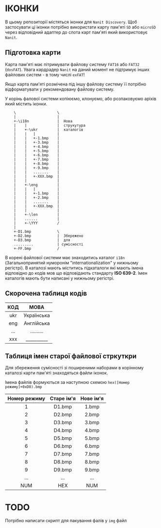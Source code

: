 ІКОНКИ
======

В цьому репозиторії містяться іконки для `Nanit Discovery`.
Щоб застосувати ці іконки потрібно використати карту пам'яті `SD` або `microSD` через відповідний адаптер до слота карт пам'яті який використовує `Nanit`.

Підготовка карти
----------------

Карта пам'яті має пітримувати файлову систему `FAT16` або `FAT32` (`dosFAT`). Увага кардрадер `Nanit` на даний момент не підтримує інших файлових систем - в тому числі `exFAT`!

Якщо карта пам'яті розмічена під іншу файлову систему її потрібно відформатувати у рекомендовану файлову систему.

У корінь фалової системи копіюємо, клонуємо, або розпаковуємо аріхів який містить іконки.

        \                   \           
        |                   |           
        +-\i18n             |  Нова                
        |    |              |  струкутура          
        |    +-\ukr         |  каталогів                   
        |    |   |          |                    
        |    |   +-1.bmp    |                          
        |    |   +-3.bmp    |                          
        |    |   +-4.bmp    |                          
        |    |   +-5.bmp    |                          
        |    |   +-6.bmp    |                          
        |    |   +-7.bmp    |                          
        |    |   +-8.bmp    |                          
        |    |   +-9.bmp    |                          
        |    |   .......    |                          
        |    |   +-XXX.bmp  |                            
        |    |              |                
        |    +-\eng         |                     
        |    |   |          |                    
        |    |   +-1.bmp    |                          
        |    |   +-2.bmp    |                          
        |    |   .......    |                          
        |    |   +-XXX.bmp  |                            
        |    |              |                
        |    +-\len         |                     
        |    ......         |                     
        |    +-\YYY         /                     
        |                              
        +-D1.bmp            \                  
        +-D2.bmp            |  Збережено                
        +-D3.bmp            |  для
        .........           | сумісності                
        +-FF.bmp            /    

В корені файлової системи має знаходитись каталог `i18n` (Загальнопринятий нуморонім "internationalization" у нижньому регістрі). В каталозі мають міститись підкаталоги які мають імена відповідно до кодів мов що відповідають стандарту __ISO 639-2__. Імен каталогів мають бути написані у нижньому регістрі.

Скорочена таблиця кодів
-----------------------
|КОД|   МОВА   |
|:-:|:--------:|
|ukr|Українська|
|eng|Англійська|
|...|..........|
|xxx|__________|



                                  
Таблиця імен старої файлової стркуткри
--------------------------------------

Для збереження сумісності зі поширеними наборами в корінному каталозі карти пам'яті знаходяться файли іконок. 

Імена файлів формуються за наступною схемою
```hex([Номер режиму]+0xD0).bmp```

|Номер режиму|Старе ім'я|Нове ім'я|
|:----------:|:--------:|:-------:|
|      1     |  D1.bmp  |  1.bmp  |
|      2     |  D2.bmp  |  2.bmp  |
|      3     |  D3.bmp  |  3.bmp  |
|      4     |  D4.bmp  |  4.bmp  |
|      5     |  D5.bmp  |  5.bmp  |
|      6     |  D6.bmp  |  6.bmp  |
|      7     |  D7.bmp  |  7.bmp  |
|      8     |  D8.bmp  |  8.bmp  |
|      9     |  D9.bmp  |  9.bmp  |
|     ...    |   ...    |   ...   |
|     NUM    |   HEX    |   NUM   |


TODO
====

Потрібно написати скрипт для пакування фалів у `img` файл







